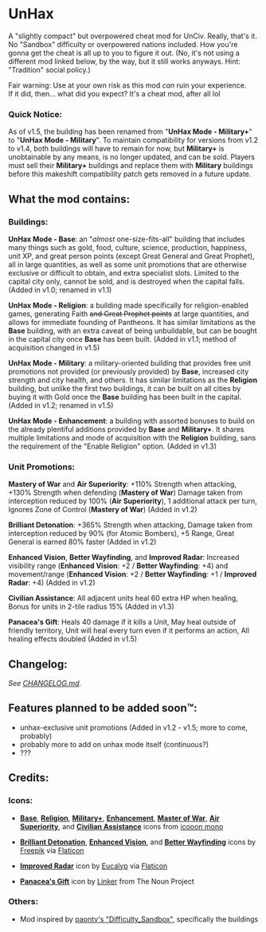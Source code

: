 # UnHax
A "slightly compact" but overpowered cheat mod for UnCiv. Really, that's it.<br>
No "Sandbox" difficulty or overpowered nations included. How you're gonna get the cheat is all up to you to figure it out.
(No, it's not using a different mod linked below, by the way, but it still works anyways. Hint: "Tradition" social policy.)<br>

Fair warning: Use at your own risk as this mod *can* ruin your experience.<br>
If it did, then... what did you expect? It's a cheat mod, after all lol

### Quick Notice:
As of v1.5, the building has been renamed from "**UnHax Mode - Military+**" to "**UnHax Mode - Military**". To maintain 
compatibility for versions from v1.2 to v1.4, both buildings will have to remain for now, but **Military+** is unobtainable 
by any means, is no longer updated, and can be sold. Players must sell their **Military+** buildings and replace them with 
**Military** buildings before this makeshift compatibility patch gets removed in a future update.

## What the mod contains:
### Buildings:
**UnHax Mode - Base**: an "*almost* one-size-fits-all" building that includes many things such as gold, food, culture, 
science, production, happiness, unit XP, and great person points (except Great General and Great Prophet), all in large 
quantities, as well as some unit promotions that are otherwise exclusive or difficult to obtain, and extra specialist slots. 
Limited to the capital city only, cannot be sold, and is destroyed when the capital falls. (Added in v1.0; renamed in v1.1)<br>

**UnHax Mode - Religion**: a building made specifically for religion-enabled games, generating 
Faith <s>and Great Prophet points</s> at large quantities, and allows for immediate founding of Pantheons. 
It has similar limitations as the **Base** building, with an extra caveat of being unbuildable, but can be 
bought in the capital city once **Base** has been built. (Added in v1.1; method of acquisition changed in v1.5)<br>

**UnHax Mode - Military**: a military-oriented building that provides free unit promotions not 
provided (or previously provided) by **Base**, increased city strength and city health, and others. It has similar 
limitations as the **Religion** building, but unlike the first two buildings, it can be built on all cities by 
buying it with Gold once the **Base** building has been built in the capital. (Added in v1.2; renamed in v1.5)<br>

**UnHax Mode - Enhancement**: a building with assorted bonuses to build on the already plentiful additions provided by 
**Base** and **Military+**. It shares multiple limitations and mode of acquisition with the **Religion** building, 
sans the requirement of the "Enable Religion" option. (Added in v1.3)<br>

### Unit Promotions:
**Mastery of War** and **Air Superiority**: +110% Strength when attacking, +130% Strength when defending (**Mastery of War**) 
Damage taken from interception reduced by 100% (**Air Superiority**), 1 additional attack per turn, 
Ignores Zone of Control (**Mastery of War**) (Added in v1.2)<br>

**Brilliant Detonation**: +365% Strength when attacking, Damage taken from interception reduced by 90% (for Atomic Bombers), 
+5 Range, Great General is earned 80% faster (Added in v1.2)<br>

**Enhanced Vision**, **Better Wayfinding**, and **Improved Radar**: Increased visibility range (**Enhanced Vision**: +2 / 
**Better Wayfinding**: +4) and movement/range (**Enhanced Vision**: +2 / **Better Wayfinding**: +1 / **Improved Radar**: +4) (Added in v1.2)<br>

**Civilian Assistance**: All adjacent units heal 60 extra HP when healing, Bonus for units in 2-tile radius 15% (Added in v1.3)<br>

**Panacea's Gift**: Heals 40 damage if it kills a Unit, May heal outside of friendly territory, Unit will heal every turn even if it 
performs an action, All healing effects doubled (Added in v1.5)<br>

## Changelog:
*See [CHANGELOG.md](https://github.com/navyblue44/UnHax/blob/main/CHANGELOG.md).*

## Features planned to be added soon™:
- unhax-exclusive unit promotions (Added in v1.2 - v1.5; more to come, probably)
- probably more to add on unhax mode itself (continuous?)
- ???

## Credits:
### Icons:
- [**Base**](https://icooon-mono.com/10991-display-pictogram/?lang=en), 
[**Religion**](https://icooon-mono.com/11966-pigeon-icon-2/?lang=en), 
[**Military+**](https://icooon-mono.com/12221-ancient-greek-helmet-icon-3/?lang=en), 
[**Enhancement**](https://icooon-mono.com/12266-arrow-up-icon-5/?lang=en), 
[**Master of War**](https://icooon-mono.com/10684-sword-icon-1/?lang=en), 
[**Air**](https://icooon-mono.com/10738-jet-fighter/?lang=en) [**Superiority**](https://icooon-mono.com/10061-star-icon-4/?lang=en), 
and [**Civilian Assistance**](https://icooon-mono.com/11272-stethoscope-icon-3/?lang=en) icons from [icooon mono](https://icooon-mono.com/)

- [**Brilliant Detonation**](https://www.flaticon.com/free-icon/explosion_3888655), 
[**Enhanced Vision**](https://www.flaticon.com/free-icon/vision_561155), and 
[**Better Wayfinding**](https://www.flaticon.com/free-icon/sailboat_3205009) icons by [Freepik](https://www.freepik.com) 
via [Flaticon](https://www.flaticon.com/authors/freepik)

- [**Improved Radar**](https://www.flaticon.com/free-icon/radar_2086786) icon by [Eucalyp](https://creativemarket.com/eucalyp) 
via [Flaticon](https://www.flaticon.com/authors/eucalyp)

- [**Panacea's Gift**](https://thenounproject.com/search/?q=health&i=2492427) icon by [Linker](https://thenounproject.com/linker) from The Noun Project
### Others:
- Mod inspired by [paontv's "Difficulty_Sandbox"](https://github.com/paontv/Difficulty_Sandbox/), specifically the buildings
